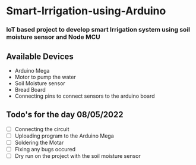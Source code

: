 # Smart-Irrigation-using-Arduino
### IoT based project to develop  smart Irrigation system using soil moisture sensor and Node MCU


## Available Devices 
- Arduino Mega
- Motor to pump the water 
- Soil Moisture sensor
- Bread Board
- Connecting pins to connect sensors to the arduino board

## Todo's for the day 08/05/2022
- [ ] Connecting the circuit
- [ ] Uploading program to the Arduino Mega
- [ ] Soldering the Motar
- [ ] Fixing any bugs occured
- [ ] Dry run on the project with the soil moisture sensor
